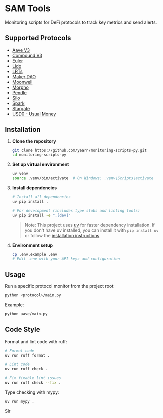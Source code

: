 # SAM Tools

Monitoring scripts for DeFi protocols to track key metrics and send alerts.

## Supported Protocols

- [Aave V3](./aave/README.md)
- [Compound V3](./compound/README.md)
- [Euler](./euler/README.md)
- [Lido](./lido/README.md)
- [LRTs](./lrt-pegs/README.md)
- [Maker DAO](./maker/README.md)
- [Moonwell](./moonwell/README.md)
- [Morpho](./morpho/README.md)
- [Pendle](./pendle/README.md)
- [Silo](./silo/README.md)
- [Spark](./spark/README.md)
- [Stargate](./stargate/README.md)
- [USD0 - Usual Money](./usd0/README.md)

## Installation

1. **Clone the repository**
   ```bash
   git clone https://github.com/yearn/monitoring-scripts-py.git
   cd monitoring-scripts-py
   ```

2. **Set up virtual environment**
   ```bash
   uv venv
   source .venv/bin/activate  # On Windows: .venv\Scripts\activate
   ```

3. **Install dependencies**
   ```bash
   # Install all dependencies
   uv pip install .

   # For development (includes type stubs and linting tools)
   uv pip install -e ".[dev]"
   ```

   > Note: This project uses [uv](https://github.com/astral-sh/uv) for faster dependency installation. If you don't have uv installed, you can install it with `pip install uv` or follow the [installation instructions](https://github.com/astral-sh/uv#installation).

4. **Environment setup**
   ```bash
   cp .env.example .env
   # Edit .env with your API keys and configuration
   ```

## Usage

Run a specific protocol monitor from the project root:
```bash
python <protocol>/main.py
```

Example:
```bash
python aave/main.py
```

## Code Style

Format and lint code with ruff:
```bash
# Format code
uv run ruff format .

# Lint code
uv run ruff check .

# Fix fixable lint issues
uv run ruff check --fix .
```

Type checking with mypy:
```bash
uv run mypy .
```

Sir